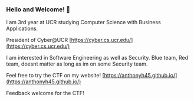 ### Hello and Welcome! 👋

<!--
**AnthonyH45/AnthonyH45** is a ✨ _special_ ✨ repository because its `README.md` (this file) appears on your GitHub profile.

Here are some ideas to get you started:

- 🔭 I’m currently working on ...
- 🌱 I’m currently learning ...
- 👯 I’m looking to collaborate on ...
- 🤔 I’m looking for help with ...
- 💬 Ask me about ...
- 📫 How to reach me: ...
- 😄 Pronouns: ...
- ⚡ Fun fact: ...
-->

I am 3rd year at UCR studying Computer Science with Business Applications.

President of Cyber@UCR [https://cyber.cs.ucr.edu/](https://cyber.cs.ucr.edu/)

I am interested in Software Engineering as well as Security. Blue team, Red team, doesnt matter as long as im on some Security team.

Feel free to try the CTF on my website! [https://anthonyh45.github.io/](https://anthonyh45.github.io/)

Feedback welcome for the CTF! 
